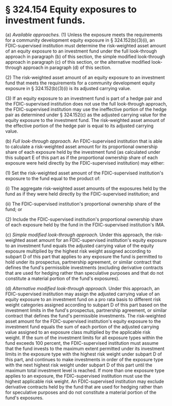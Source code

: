 # § 324.154   Equity exposures to investment funds.

(a) *Available approaches.* (1) Unless the exposure meets the requirements for a community development equity exposure in § 324.152(b)(3)(i), an FDIC-supervised institution must determine the risk-weighted asset amount of an equity exposure to an investment fund under the full look-through approach in paragraph (b) of this section, the simple modified look-through approach in paragraph (c) of this section, or the alternative modified look-through approach in paragraph (d) of this section.


(2) The risk-weighted asset amount of an equity exposure to an investment fund that meets the requirements for a community development equity exposure in § 324.152(b)(3)(i) is its adjusted carrying value.


(3) If an equity exposure to an investment fund is part of a hedge pair and the FDIC-supervised institution does not use the full look-through approach, the FDIC-supervised institution may use the ineffective portion of the hedge pair as determined under § 324.152(c) as the adjusted carrying value for the equity exposure to the investment fund. The risk-weighted asset amount of the effective portion of the hedge pair is equal to its adjusted carrying value.


(b) *Full look-through approach.* An FDIC-supervised institution that is able to calculate a risk-weighted asset amount for its proportional ownership share of each exposure held by the investment fund (as calculated under this subpart E of this part as if the proportional ownership share of each exposure were held directly by the FDIC-supervised institution) may either:


(1) Set the risk-weighted asset amount of the FDIC-supervised institution's exposure to the fund equal to the product of:


(i) The aggregate risk-weighted asset amounts of the exposures held by the fund as if they were held directly by the FDIC-supervised institution; and


(ii) The FDIC-supervised institution's proportional ownership share of the fund; or


(2) Include the FDIC-supervised institution's proportional ownership share of each exposure held by the fund in the FDIC-supervised institution's IMA.


(c) *Simple modified look-through approach.* Under this approach, the risk-weighted asset amount for an FDIC-supervised institution's equity exposure to an investment fund equals the adjusted carrying value of the equity exposure multiplied by the highest risk weight assigned according to subpart D of this part that applies to any exposure the fund is permitted to hold under its prospectus, partnership agreement, or similar contract that defines the fund's permissible investments (excluding derivative contracts that are used for hedging rather than speculative purposes and that do not constitute a material portion of the fund's exposures).


(d) *Alternative modified look-through approach.* Under this approach, an FDIC-supervised institution may assign the adjusted carrying value of an equity exposure to an investment fund on a pro rata basis to different risk weight categories assigned according to subpart D of this part based on the investment limits in the fund's prospectus, partnership agreement, or similar contract that defines the fund's permissible investments. The risk-weighted asset amount for the FDIC-supervised institution's equity exposure to the investment fund equals the sum of each portion of the adjusted carrying value assigned to an exposure class multiplied by the applicable risk weight. If the sum of the investment limits for all exposure types within the fund exceeds 100 percent, the FDIC-supervised institution must assume that the fund invests to the maximum extent permitted under its investment limits in the exposure type with the highest risk weight under subpart D of this part, and continues to make investments in order of the exposure type with the next highest risk weight under subpart D of this part until the maximum total investment level is reached. If more than one exposure type applies to an exposure, the FDIC-supervised institution must use the highest applicable risk weight. An FDIC-supervised institution may exclude derivative contracts held by the fund that are used for hedging rather than for speculative purposes and do not constitute a material portion of the fund's exposures.




